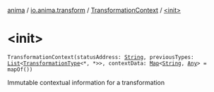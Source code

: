 [anima](../../index.md) / [io.anima.transform](../index.md) / [TransformationContext](index.md) / [&lt;init&gt;](./-init-.md)

# &lt;init&gt;

`TransformationContext(statusAddress: `[`String`](https://kotlinlang.org/api/latest/jvm/stdlib/kotlin/-string/index.html)`, previousTypes: `[`List`](https://kotlinlang.org/api/latest/jvm/stdlib/kotlin.collections/-list/index.html)`<`[`TransformationType`](../-transformation-type.md)`<*, *>>, contextData: `[`Map`](https://kotlinlang.org/api/latest/jvm/stdlib/kotlin.collections/-map/index.html)`<`[`String`](https://kotlinlang.org/api/latest/jvm/stdlib/kotlin/-string/index.html)`, `[`Any`](https://kotlinlang.org/api/latest/jvm/stdlib/kotlin/-any/index.html)`> = mapOf())`

Immutable contextual information for a transformation

